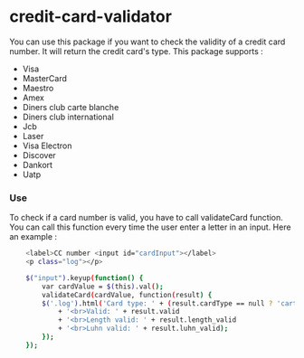 # credit-card-validator

You can use this package if you want to check the validity of a credit card number. It will return the credit card's type. This package supports :
  - Visa
  - MasterCard
  - Maestro
  - Amex
  - Diners club carte blanche
  - Diners club international
  - Jcb
  - Laser
  - Visa Electron
  - Discover
  - Dankort
  - Uatp

### Use

To check if a card number is valid, you have to call validateCard function.
You can call this function every time the user enter a letter in an input.
Here an example :
```sh
    <label>CC number <input id="cardInput"></label>
    <p class="log"></p>
```
```sh
    $("input").keyup(function() {
        var cardValue = $(this).val();
        validateCard(cardValue, function(result) {
        $('.log').html('Card type: ' + (result.cardType == null ? 'carte inconnue' : result.cardType.name)
            + '<br>Valid: ' + result.valid
            + '<br>Length valid: ' + result.length_valid
            + '<br>Luhn valid: ' + result.luhn_valid);
        });
    });
```

